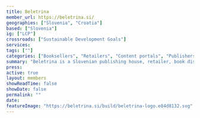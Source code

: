 ```yaml
---
title: Beletrina
member_url: https://beletrina.si/
geographies: ["Slovenia", "Croatia"]
based: ["Slovenia"]
ig: ["LCP"]
crossroads: ["Sustainable Development Goals"] 
services: 
tags: [""]
categories: ["Booksellers", "Retailers", "Content portals", "Publishers and publishing groups"] 
summary: "Beletrina is a Slovenian publishing house, retailer, book distributor and technical service provider."
press:
active: true
layout: members
showReadTime: false
showDate: false
permalink: ""
date: 
featureImage: "https://beletrina.si/build/beletrina-logo.e84d8132.svg"
---
```

